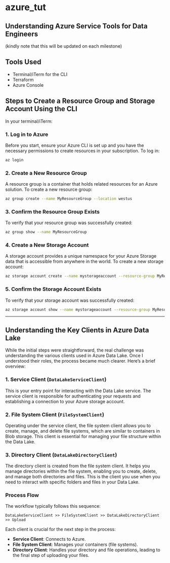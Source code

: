 # azure_tut

## Understanding Azure Service Tools for Data Engineers

(kindly note that this will be updated on each milestone)

## Tools Used
- Terminal/iTerm for the CLI
- Terraform
- Azure Console

## Steps to Create a Resource Group and Storage Account Using the CLI

In your terminal/iTerm:

### 1. Log in to Azure
Before you start, ensure your Azure CLI is set up and you have the necessary permissions to create resources in your subscription. To log in:

```bash
az login
```

### 2. Create a New Resource Group
A resource group is a container that holds related resources for an Azure solution. To create a new resource group:

```bash
az group create --name MyResourceGroup --location westus
```

### 3. Confirm the Resource Group Exists
To verify that your resource group was successfully created:

```bash
az group show --name MyResourceGroup
```

### 4. Create a New Storage Account
A storage account provides a unique namespace for your Azure Storage data that is accessible from anywhere in the world. To create a new storage account:

```bash
az storage account create --name mystorageaccount --resource-group MyResourceGroup --location westus --sku Standard_LRS --kind StorageV2
```

### 5. Confirm the Storage Account Exists
To verify that your storage account was successfully created:

```bash
az storage account show --name mystorageaccount --resource-group MyResourceGroup
```

---

## Understanding the Key Clients in Azure Data Lake

While the initial steps were straightforward, the real challenge was understanding the various clients used in Azure Data Lake. Once I understood their roles, the process became much clearer. Here’s a brief overview:

### 1. Service Client (`DataLakeServiceClient`)
This is your entry point for interacting with the Data Lake service. The service client is responsible for authenticating your requests and establishing a connection to your Azure storage account.

### 2. File System Client (`FileSystemClient`)
Operating under the service client, the file system client allows you to create, manage, and delete file systems, which are similar to containers in Blob storage. This client is essential for managing your file structure within the Data Lake.

### 3. Directory Client (`DataLakeDirectoryClient`)
The directory client is created from the file system client. It helps you manage directories within the file system, enabling you to create, delete, and manage both directories and files. This is the client you use when you need to interact with specific folders and files in your Data Lake.

### Process Flow
The workflow typically follows this sequence:

`DataLakeServiceClient >> FileSystemClient >> DataLakeDirectoryClient >> Upload`

Each client is crucial for the next step in the process:
- **Service Client**: Connects to Azure.
- **File System Client**: Manages your containers (file systems).
- **Directory Client**: Handles your directory and file operations, leading to the final step of uploading your files.

